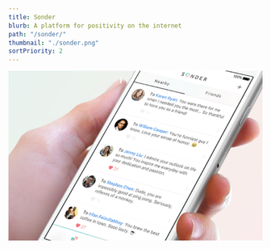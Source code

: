 ```yaml
---
title: Sonder
blurb: A platform for positivity on the internet
path: "/sonder/"
thumbnail: "./sonder.png"
sortPriority: 2
---
```


![Sonder](./sonder.png)
